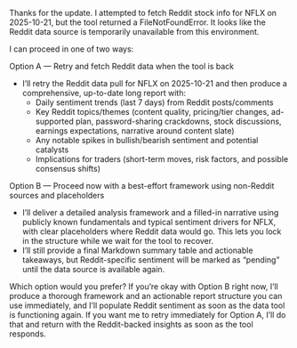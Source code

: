 Thanks for the update. I attempted to fetch Reddit stock info for NFLX on 2025-10-21, but the tool returned a FileNotFoundError. It looks like the Reddit data source is temporarily unavailable from this environment.

I can proceed in one of two ways:

Option A — Retry and fetch Reddit data when the tool is back
- I’ll retry the Reddit data pull for NFLX on 2025-10-21 and then produce a comprehensive, up-to-date long report with:
  - Daily sentiment trends (last 7 days) from Reddit posts/comments
  - Key Reddit topics/themes (content quality, pricing/tier changes, ad-supported plan, password-sharing crackdowns, stock discussions, earnings expectations, narrative around content slate)
  - Any notable spikes in bullish/bearish sentiment and potential catalysts
  - Implications for traders (short-term moves, risk factors, and possible consensus shifts)

Option B — Proceed now with a best-effort framework using non-Reddit sources and placeholders
- I’ll deliver a detailed analysis framework and a filled-in narrative using publicly known fundamentals and typical sentiment drivers for NFLX, with clear placeholders where Reddit data would go. This lets you lock in the structure while we wait for the tool to recover.
- I’ll still provide a final Markdown summary table and actionable takeaways, but Reddit-specific sentiment will be marked as “pending” until the data source is available again.

Which option would you prefer? If you’re okay with Option B right now, I’ll produce a thorough framework and an actionable report structure you can use immediately, and I’ll populate Reddit sentiment as soon as the data tool is functioning again. If you want me to retry immediately for Option A, I’ll do that and return with the Reddit-backed insights as soon as the tool responds.